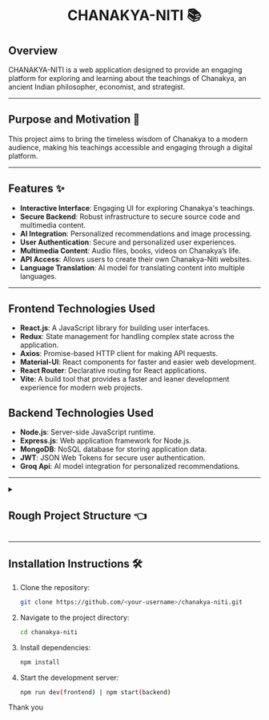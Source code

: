 <h1 align="center">CHANAKYA-NITI 📚</h1>

## Overview

CHANAKYA-NITI is a web application designed to provide an engaging platform for exploring and learning about the teachings of Chanakya, an ancient Indian philosopher, economist, and strategist.

<hr>

## Purpose and Motivation 🎯

This project aims to bring the timeless wisdom of Chanakya to a modern audience, making his teachings accessible and engaging through a digital platform.

<hr>

## Features ✨

- **Interactive Interface**: Engaging UI for exploring Chanakya's teachings.
- **Secure Backend**: Robust infrastructure to secure source code and multimedia content.
- **AI Integration**: Personalized recommendations and image processing.
- **User Authentication**: Secure and personalized user experiences.
- **Multimedia Content**: Audio files, books, videos on Chanakya’s life.
- **API Access**: Allows users to create their own Chanakya-Niti websites.
- **Language Translation**: AI model for translating content into multiple languages.

<hr>

## Frontend Technologies Used
- **React.js**: A JavaScript library for building user interfaces.
- **Redux**: State management for handling complex state across the application.
- **Axios**: Promise-based HTTP client for making API requests.
- **Material-UI**: React components for faster and easier web development.
- **React Router**: Declarative routing for React applications.
- **Vite**: A build tool that provides a faster and leaner development experience for modern web projects.

## Backend Technologies Used 
  - **Node.js**: Server-side JavaScript runtime.
  - **Express.js**: Web application framework for Node.js.
  - **MongoDB**: NoSQL database for storing application data.
  - **JWT**: JSON Web Tokens for secure user authentication.
  - **Groq Api**: AI model integration for personalized recommendations.

<hr>

 <details>
   <summary><h2>Rough Project Structure 👈</h2></summary>
Frontend:
D:.
│   App.css
│   App.jsx
│   index.css
│   main.jsx
│
├───components
│   ├───Home
│   │       VideoButton.jsx
│   │
│   ├───Quotes
│   │       QuoteSection.css
│   │       QuotesSection.jsx
│   │
│   └───shared
│           Card.jsx
│           Footer.jsx
│           Navbar.css
│           Navbar.jsx
│           Visitors.jsx
│
├───context
│       Context.jsx
│
├───css
│       Auth.css
│       ChanakyaNews.css
│       ChanakyaQuiz.css
│       Contributor.css
│       Footer.css
│
├───database
│       quotes.json
│
├───functions
│       RequestEpisode.module.js
│
└───pages
    │   About.jsx
    │   Home.jsx
    │
    ├───auth
    │       ForgotPassword.jsx
    │       Login.jsx
    │       ResetPassword.jsx
    │       SignUp.jsx
    │
    └───resources
            ChanakyaAudio.jsx
            ChanakyaBook.jsx
            ChanakyaGpt.jsx
            ChanakyaNews.jsx
            ChanakyaQuiz.jsx
            ChanakyaVideo.jsx
Backend:
├── Backend
│   ├── Express + Node + MongoDB
│   │   ├── User Authentication
│   │   │   └── JWT
│   │   │       └── Sign In/Sign Up
│   │   │           └── Database from MongoDB URL
│   │   ├── Database Integration
│   │   │   ├── MongoDB API
│   │   │   │   ├── Quotes resources
│   │   │   │   ├── Books resources
│   │   │   │   ├── Videos resources
│   │   │   │   ├── Audio resources
│   │   │   │   └── Contributors' records
│   │   │   └── GitHub API
│   │   └── API Access for logged-in users only
│   │       └── API hits capped at 1000
│   └── AI Integration
│   |   ├── Text-to-Speech Converter
│   |   │   └── For books resources
│   |   └── Language Translator
│   |       ├── For books
│   |       └── For audios
|   ├── Testing
|   └── Documentation
└── Database
    ├── Audio database
    ├── Videos database
    ├── Books database
    └── Quotes database
</details>

<hr>

## Installation Instructions 🛠️

1. Clone the repository:
   ```sh
   git clone https://github.com/<your-username>/chanakya-niti.git
   ```
2. Navigate to the project directory:
   ```sh
   cd chanakya-niti
   ```
3. Install dependencies:
   ```sh
   npm install
   ```
4. Start the development server:
   ```sh
   npm run dev(frontend) | npm start(backend) 
   ```

Thank you
